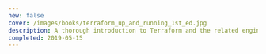 ```yaml
---
new: false
cover: /images/books/terraform_up_and_running_1st_ed.jpg
description: A thorough introduction to Terraform and the related engineering practices. Although outdated, all the principles still apply.
completed: 2019-05-15
---
```

